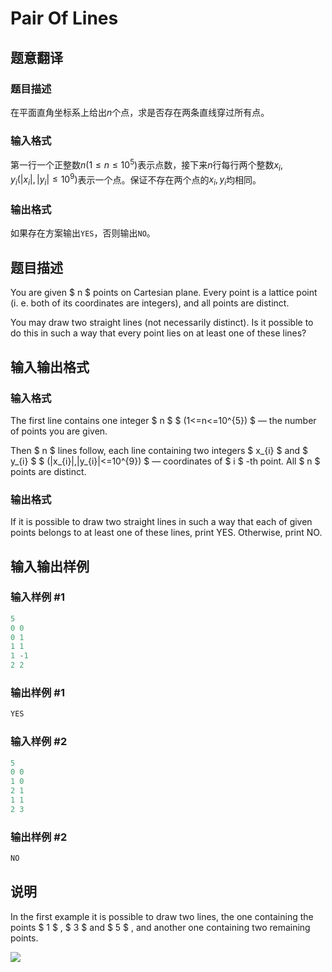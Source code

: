 # Pair Of Lines

## 题意翻译

### 题目描述

在平面直角坐标系上给出$n$个点，求是否存在两条直线穿过所有点。

### 输入格式

第一行一个正整数$n(1 \leq n \leq 10^5)$表示点数，接下来$n$行每行两个整数$x_i , y_i(|x_i| , |y_i| \leq 10^9)$表示一个点。保证不存在两个点的$x_i,y_i$均相同。

### 输出格式

如果存在方案输出`YES`，否则输出`NO`。

## 题目描述

You are given $ n $ points on Cartesian plane. Every point is a lattice point (i. e. both of its coordinates are integers), and all points are distinct.

You may draw two straight lines (not necessarily distinct). Is it possible to do this in such a way that every point lies on at least one of these lines?

## 输入输出格式

### 输入格式

The first line contains one integer $ n $ $ (1<=n<=10^{5}) $ — the number of points you are given.

Then $ n $ lines follow, each line containing two integers $ x_{i} $ and $ y_{i} $ $ (|x_{i}|,|y_{i}|<=10^{9}) $ — coordinates of $ i $ -th point. All $ n $ points are distinct.

### 输出格式

If it is possible to draw two straight lines in such a way that each of given points belongs to at least one of these lines, print YES. Otherwise, print NO.

## 输入输出样例

### 输入样例 #1

```cpp
5
0 0
0 1
1 1
1 -1
2 2

```
### 输出样例 #1

```cpp
YES

```
### 输入样例 #2

```cpp
5
0 0
1 0
2 1
1 1
2 3

```
### 输出样例 #2

```cpp
NO

```
## 说明

In the first example it is possible to draw two lines, the one containing the points $ 1 $ , $ 3 $ and $ 5 $ , and another one containing two remaining points.

![](https://cdn.luogu.com.cn/upload/vjudge_pic/CF961D/cce7ba68fe61515cd10e7810b2d70ad5472f9baf.png)

